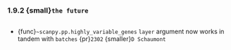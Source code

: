 ### 1.9.2 {small}`the future`


```{rubric} Documentation
```
- {func}`~scanpy.pp.highly_variable_genes` `layer` argument now works in tandem with `batches` {pr}`2302` {smaller}`D Schaumont`

```{rubric} Bug fixes
```

```{rubric} Performance
```
